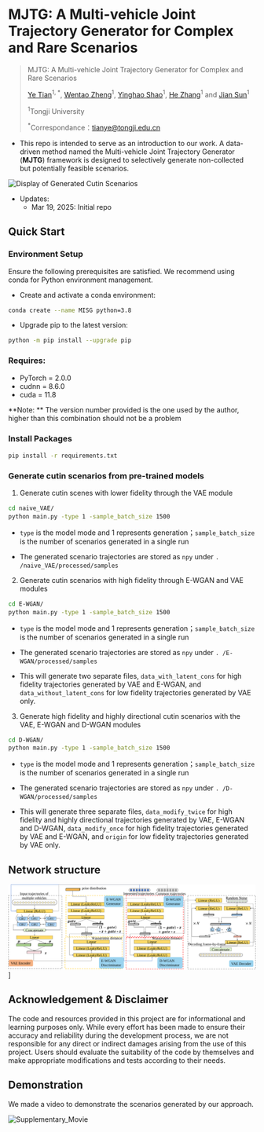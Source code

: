 # MJTG: A Multi-vehicle Joint Trajectory Generator for Complex and Rare Scenarios

>  MJTG: A Multi-vehicle Joint Trajectory Generator for Complex and Rare Scenarios
>
>  [Ye Tian](https://tops.tongji.edu.cn/info/1031/1185.htm)<sup>1, *</sup>, [Wentao Zheng](https://tops.tongji.edu.cn/info/1084/1480.htm)<sup>1</sup>, [Yinghao Shao](https://tops.tongji.edu.cn/info/1135/1782.htm)<sup>1</sup>, [He Zhang](https://tops.tongji.edu.cn/info/1033/1192.htm)<sup>1</sup> and [Jian Sun](https://tops.tongji.edu.cn/info/1031/1187.htm)<sup>1</sup>
>
>  <sup>1</sup>Tongji University
>
>  <sup>*</sup>Correspondance：tianye@tongji.edu.cn

+ This repo is intended to serve as an introduction to our work. A data-driven method named the Multi-vehicle Joint Trajectory Generator (**MJTG**) framework is designed to selectively generate non-collected but potentially feasible scenarios.

![Display of Generated Cutin Scenarios](src/Display_of_Generated_Cutin_Scenarios.gif)

+ Updates:
	+ Mar 19, 2025: Initial repo



## Quick Start



### Environment Setup

Ensure the following prerequisites are satisfied. We recommend using conda for Python environment management.

+ Create and activate a conda environment:

``````bash
conda create --name MISG python=3.8
``````

+ Upgrade pip to the latest version:

``````bash
python -m pip install --upgrade pip
``````



### Requires:

+ PyTorch = 2.0.0
+ cudnn = 8.6.0
+ cuda = 11.8

**Note: ** The version number provided is the one used by the author, higher than this combination should not be a problem



### Install Packages

``````bash
pip install -r requirements.txt
``````



### Generate cutin scenarios from pre-trained models

1. Generate cutin scenes with lower fidelity through the VAE module

``````bash
cd naive_VAE/
python main.py -type 1 -sample_batch_size 1500
``````

+ `type` is the model mode and 1 represents generation；`sample_batch_size` is the number of scenarios generated in a single run

+ The generated scenario trajectories are stored as `npy` under `. /naive_VAE/processed/samples`

2. Generate cutin scenarios with high fidelity through E-WGAN and VAE modules

``````bash
cd E-WGAN/
python main.py -type 1 -sample_batch_size 1500
``````

+ `type` is the model mode and 1 represents generation；`sample_batch_size` is the number of scenarios generated in a single run

+ The generated scenario trajectories are stored as `npy` under `. /E-WGAN/processed/samples`

+ This will generate two separate files, `data_with_latent_cons` for high fidelity trajectories generated by VAE and E-WGAN, and `data_without_latent_cons` for low fidelity trajectories generated by VAE only.

3. Generate high fidelity and highly directional cutin scenarios with the VAE, E-WGAN and D-WGAN modules

``````bash
cd D-WGAN/
python main.py -type 1 -sample_batch_size 1500
``````

+ `type` is the model mode and 1 represents generation；`sample_batch_size` is the number of scenarios generated in a single run
+ The generated scenario trajectories are stored as `npy` under `. /D-WGAN/processed/samples`

+ This will generate three separate files, `data_modify_twice` for high fidelity and highly directional trajectories generated by VAE, E-WGAN and D-WGAN, `data_modify_once` for high fidelity trajectories generated by VAE and E-WGAN, and `origin` for low fidelity trajectories generated by VAE only.



## Network structure

![Supplementary_fig](src/Supplementary_fig.svg)]



## Acknowledgement & Disclaimer

The code and resources provided in this project are for informational and learning purposes only. While every effort has been made to ensure their accuracy and reliability during the development process, we are not responsible for any direct or indirect damages arising from the use of this project. Users should evaluate the suitability of the code by themselves and make appropriate modifications and tests according to their needs.



## Demonstration

We made a video to demonstrate the scenarios generated by our approach.

![Supplementary_Movie](src/Supplementary_Movie.gif)



